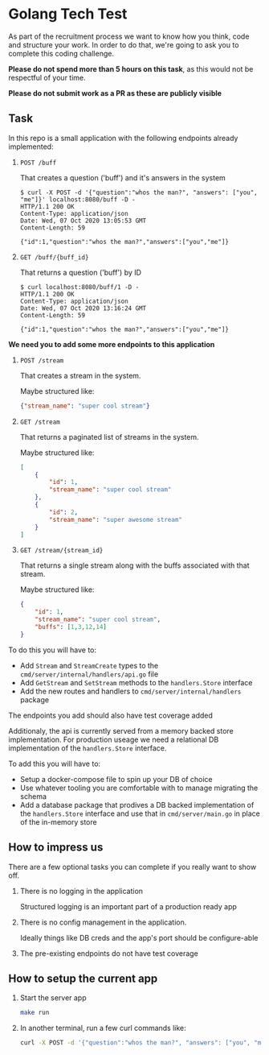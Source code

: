 # Golang Tech Test

As part of the recruitment process we want to know how you think, code and structure your work.
In order to do that, we're going to ask you to complete this coding challenge.

**Please do not spend more than 5 hours on this task**, as this would not be
respectful of your time.

**Please do not submit work as a PR as these are publicly visible**

## Task

In this repo is a small application with the following endpoints already implemented:

1. `POST /buff`

    That creates a question ('buff') and it's answers in the system
    ```
    $ curl -X POST -d '{"question":"whos the man?", "answers": ["you", "me"]}' localhost:8080/buff -D -
    HTTP/1.1 200 OK
    Content-Type: application/json
    Date: Wed, 07 Oct 2020 13:05:53 GMT
    Content-Length: 59
    
    {"id":1,"question":"whos the man?","answers":["you","me"]}
    ```

2. `GET /buff/{buff_id}`

    That returns a question ('buff') by ID
    ```
    $ curl localhost:8080/buff/1 -D -
    HTTP/1.1 200 OK
    Content-Type: application/json
    Date: Wed, 07 Oct 2020 13:16:24 GMT
    Content-Length: 59
    
    {"id":1,"question":"whos the man?","answers":["you","me"]}
    ```

**We need you to add some more endpoints to this application**

1. `POST /stream`

    That creates a stream in the system.
    
    Maybe structured like:
    ```json
    {"stream_name": "super cool stream"}
    ```


2. `GET /stream`

    That returns a paginated list of streams in the system.
    
    Maybe structured like:
    ```json
    [
        {
            "id": 1,
            "stream_name": "super cool stream"
        },
        {
            "id": 2,
            "stream_name": "super awesome stream"
        }
    ]
    ```

3. `GET /stream/{stream_id}`

    That returns a single stream along with the buffs associated with that stream.
    
    Maybe structured like:
    ```json
    {
        "id": 1,
        "stream_name": "super cool stream",
        "buffs": [1,3,12,14]
    }
    ```

To do this you will have to:
* Add `Stream` and `StreamCreate` types to the `cmd/server/internal/handlers/api.go` file
* Add `GetStream` and `SetStream` methods to the `handlers.Store` interface
* Add the new routes and handlers to `cmd/server/internal/handlers` package

The endpoints you add should also have test coverage added

Additionaly, the api is currently served from a memory backed store implementation.
For production useage we need a relational DB implementation of the `handlers.Store` interface.

To add this you will have to:
* Setup a docker-compose file to spin up your DB of choice
* Use whatever tooling you are comfortable with to manage migrating the schema
* Add a database package that prodives a DB backed implementation of the `handlers.Store` interface
    and use that in `cmd/server/main.go` in place of the in-memory store


## How to impress us

There are a few optional tasks you can complete if you really want to show off.

1. There is no logging in the application

    Structured logging is an important part of a production ready app

2. There is no config management in the application.

    Ideally things like DB creds and the app's port should be configure-able

3. The pre-existing endpoints do not have test coverage


## How to setup the current app

1. Start the server app
    ```bash
    make run
    ```

2. In another terminal, run a few curl commands like:
    ```bash
    curl -X POST -d '{"question":"whos the man?", "answers": ["you", "me"]}' localhost:8080/buff -D -
    ```
